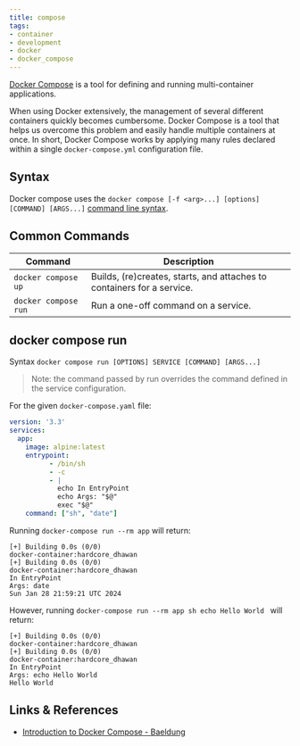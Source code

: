 ```yaml
---
title: compose
tags:
- container
- development
- docker
- docker_compose
---
```


[Docker Compose](https://docs.docker.com/compose/) is a tool for defining and running multi-container applications.
<!--more-->
When using Docker extensively, the management of several different containers quickly becomes cumbersome.
Docker Compose is a tool that helps us overcome this problem and easily handle multiple containers at once.
In short, Docker Compose works by applying many rules declared within a single `docker-compose.yml` configuration file.

## Syntax

Docker compose uses the `docker compose [-f <arg>...] [options] [COMMAND] [ARGS...]` [command line syntax](https://docs.docker.com/engine/reference/commandline/compose/).

## Common Commands

| Command              | Description                                                            |
|----------------------|------------------------------------------------------------------------|
| `docker compose up`  | Builds, (re)creates, starts, and attaches to containers for a service. |
| `docker compose run` | Run a one-off command on a service.                                    | 

## docker compose run

Syntax ``docker compose run [OPTIONS] SERVICE [COMMAND] [ARGS...]``

> Note: the command passed by run overrides the command defined in the service configuration.

For the given `docker-compose.yaml` file:

```yaml
version: '3.3'
services:
  app:
    image: alpine:latest
    entrypoint:
          - /bin/sh
          - -c
          - |
            echo In EntryPoint
            echo Args: "$@"
            exec "$@"
    command: ["sh", "date"]
```

Running `docker-compose run --rm app` will return:

```text
[+] Building 0.0s (0/0)                                                       docker-container:hardcore_dhawan
[+] Building 0.0s (0/0)                                                       docker-container:hardcore_dhawan 
In EntryPoint
Args: date
Sun Jan 28 21:59:21 UTC 2024
```

However, running `docker-compose run --rm app sh echo Hello World ` will return:

```text
[+] Building 0.0s (0/0)                                                       docker-container:hardcore_dhawan
[+] Building 0.0s (0/0)                                                       docker-container:hardcore_dhawan 
In EntryPoint
Args: echo Hello World
Hello World
```

## Links & References

* [Introduction to Docker Compose - Baeldung](https://www.baeldung.com/ops/docker-compose)